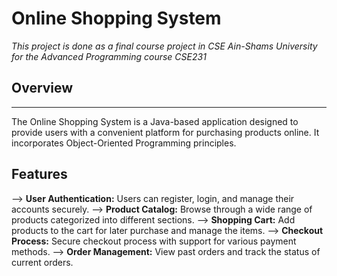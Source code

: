# Online Shopping System

*This project is done as a final course project in CSE Ain-Shams University for the Advanced Programming course CSE231*

## Overview
   --------
The Online Shopping System is a Java-based application designed to provide users with a convenient platform for purchasing products online. It incorporates Object-Oriented Programming principles.

## Features

--> **User Authentication:** Users can register, login, and manage their accounts securely.
--> **Product Catalog:** Browse through a wide range of products categorized into different sections.
--> **Shopping Cart:** Add products to the cart for later purchase and manage the items.
--> **Checkout Process:** Secure checkout process with support for various payment methods.
--> **Order Management:** View past orders and track the status of current orders.
